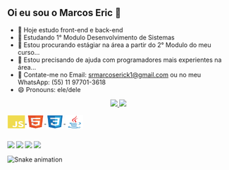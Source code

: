 ## Oi eu sou o Marcos Eric 👋

- 🔭 Hoje estudo front-end e back-end
- 🌱 Estudando 1° Modulo Desenvolvimento de Sistemas
- 👯 Estou procurando estágiar na área a partir do 2° Modulo do meu curso...
- 🤔 Estou precisando de ajuda com programadores mais experientes na área...
- 💬 Contate-me no Email: srmarcoserick1@gmail.com ou no meu WhatsApp: (55) 11 97701-3618
- 😄 Pronouns: ele/dele

<div align="center">
  <a href="https://github.com/MarcosErick3">
  <img height="180em" src="https://github-readme-stats.vercel.app/api?username=marcoserick3&show_icons=true&theme=white&include_all_commits=true&count_private=true"/>
  <img height="180em" src="https://github-readme-stats.vercel.app/api/top-langs/?username=marcoserick3&layout=compact&langs_count=7&theme=white"/>
</div>
  <div style="display: inline_block"><br>
  <img align="center" alt="Marcos-Js" height="30" width="40" src="https://raw.githubusercontent.com/devicons/devicon/master/icons/javascript/javascript-plain.svg">
  <img align="center" alt="Marcos-HTML" height="30" width="40" src="https://raw.githubusercontent.com/devicons/devicon/master/icons/html5/html5-original.svg">
  <img align="center" alt="Marcos-CSS" height="30" width="40" src="https://raw.githubusercontent.com/devicons/devicon/master/icons/css3/css3-original.svg">
  <img align="center" alt="Marcos-Js" height="30" width="40" src="https://raw.githubusercontent.com/devicons/devicon/master/icons/java/java-original.svg">
</div>
  
 ##
  
 <div>
  <a href="https://instagram.com/rafaballerini" target="_blank"><img src="https://img.shields.io/badge/-Instagram-%23E4405F?style=for-the-badge&logo=instagram&logoColor=white" target="_blank"></a>
 <a href="https://discord.gg/wagxzStdcR" target="_blank"><img src="https://img.shields.io/badge/Discord-7289DA?style=for-the-badge&logo=discord&logoColor=white" target="_blank"></a> 
  <a href = "mailto:contatorafaballerini@gmail.com"><img src="https://img.shields.io/badge/-Gmail-%23333?style=for-the-badge&logo=gmail&logoColor=white" target="_blank"></a>
  <a href="https://www.linkedin.com/in/rafaella-ballerini-45875016a" target="_blank"><img src="https://img.shields.io/badge/-LinkedIn-%230077B5?style=for-the-badge&logo=linkedin&logoColor=white" target="_blank"></a> 
 </div>
  
  ![Snake animation](https://github.com/MarcosErick3/MarcosErick3/blob/output/github-contribution-grid-snake.svg)
